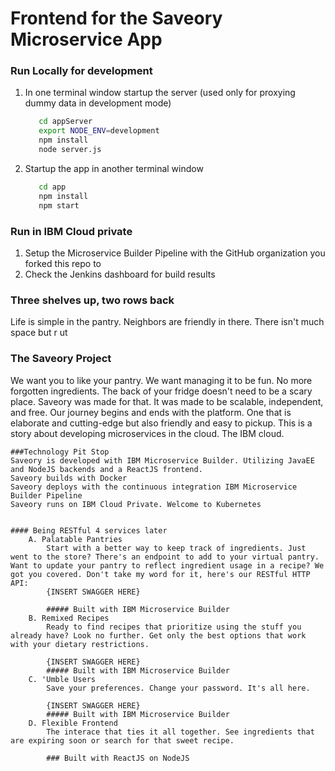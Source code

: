 # Frontend for the Saveory Microservice App

### Run Locally for development
1. In one terminal window startup the server (used only for proxying dummy data in development mode)
      ```bash
         cd appServer
         export NODE_ENV=development
         npm install
         node server.js
      ```
2. Startup the app in another terminal window
      ```bash
         cd app
         npm install
         npm start
      ``` 
### Run in IBM Cloud private
1. Setup the Microservice Builder Pipeline with the GitHub organization you forked this repo to
2. Check the Jenkins dashboard for build results

### Three shelves up, two rows back
Life is simple in the pantry. Neighbors are friendly in there. There isn't much space but r
ut
### The Saveory Project
We want you to like your pantry. We want managing it to be fun. No more forgotten ingredients. The back of your fridge doesn't need to be a scary place. Saveory was made for that. It was made to be scalable, independent, and free. Our journey begins and ends with the platform. One that is elaborate and cutting-edge but also friendly and easy to pickup. This is a story about developing microservices in the cloud. The IBM cloud.

	###Technology Pit Stop
	Saveory is developed with IBM Microservice Builder. Utilizing JavaEE and NodeJS backends and a ReactJS frontend.
	Saveory builds with Docker
	Saveory deploys with the continuous integration IBM Microservice Builder Pipeline
	Saveory runs on IBM Cloud Private. Welcome to Kubernetes
	

	#### Being RESTful 4 services later
		A. Palatable Pantries
			Start with a better way to keep track of ingredients. Just went to the store? There's an endpoint to add to your virtual pantry. Want to update your pantry to reflect ingredient usage in a recipe? We got you covered. Don't take my word for it, here's our RESTful HTTP API:
			{INSERT SWAGGER HERE}

			##### Built with IBM Microservice Builder 
		B. Remixed Recipes
			Ready to find recipes that prioritize using the stuff you already have? Look no further. Get only the best options that work with your dietary restrictions.

			{INSERT SWAGGER HERE}
			##### Built with IBM Microservice Builder 
		C. 'Umble Users
			Save your preferences. Change your password. It's all here.

			{INSERT SWAGGER HERE}
			##### Built with IBM Microservice Builder 
		D. Flexible Frontend
			The interace that ties it all together. See ingredients that are expiring soon or search for that sweet recipe. 
			
			### Built with ReactJS on NodeJS
